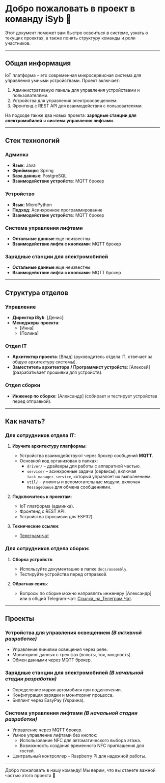 # Добро пожаловать в проект в команду iSyb 🚀  

Этот документ поможет вам быстро освоиться в системе, узнать о текущих проектах, а также понять структуру команды и роли участников.

---

## Общая информация  

IoT платформа – это современная микросервисная система для управления умными устройствами. Проект включает:  
1. Административную панель для управления устройствами и пользователями.  
2. Устройства для управления электроосвещением.  
3. Фронтенд с REST API для взаимодействия с пользователями.  

На подходе также два новых проекта: **зарядные станции для электромобилей** и **система управления лифтами**.  

---

## Стек технологий  

### **Админка**  
- **Язык**: Java  
- **Фреймворк**: Spring  
- **База данных**: PostgreSQL  
- **Взаимодействие устройств**: MQTT брокер  

### **Устройство**  
- **Язык**: MicroPython  
- **Подход**: Асинхронное программирование  
- **Взаимодействие устройств**: MQTT брокер

### Cистема управления лифтами
- **Остальные данные**:еще неизвестны
- **Взаимодействие лифта с кнопками**: MQTT брокер

### Зарядные станции для электромобилей
- **Остальные данные**:еще неизвестны
- **Взаимодействие лифта с кнопками**: MQTT брокер
  
---

## Структура отделов  

### **Управление**
- **Директор iSyb**: [Денис]  
- **Менеджеры проекта**:  
  - [Инна]  
  - [Полина]
    
### **Отдел IT**  
- **Архитектор проекта**: [Влад] (руководитель отдела IT, отвечает за общую архитектуру системы).  
- **Заместитель архитектора / Программист устройств**: [Алексей] (разрабатывает прошивки для устройств).  

### **Отдел сборки**  
- **Инженер по сборке**: [Александр] (собирает и тестирует устройства перед отправкой).  

---

## Как начать?  

### Для сотрудников отдела IT:  
1. **Изучите архитектуру платформы**:  
   - Устройства взаимодействуют через брокер сообщений **MQTT**.  
   - Основной код организован в папках:  
     - `driver/` – драйверы для работы с аппаратной частью.  
     - `service/` – асинхронные задачи (сервисы), включая `task_manager_service`, который управляет их выполнением.  
     - `util/` – утилиты и вспомогательные модули, включая `MessageQueue` для обмена сообщениями.  

2. **Подключитесь к проектам**:  
   - IoT платформа (админка).  
   - Фронтенд с REST API.  
   - Устройства (прошивки для ESP32).  

3. **Технические ссылки**:  
   - [Телеграм-чат](https://t.me/Имя_Чата_Для_IT)  

### Для сотрудников отдела сборки:  
1. **Сборка устройств**:  
   - Используйте документацию в папке `docs/assembly`.  
   - Тестируйте устройства перед отправкой.  

2. **Обратная связь**:  
   - Вопросы по сборке можно направлять инженеру [Александр] или в общий Telegram-чат: [Ссылка_на_Телеграм Чат](https://t.me/+oQKnA8YwkgkyMWVi).
     
---

## Проекты  

### **Устройства для управления освещением**  *(В активной разработке)* 
- Управление линиями освещения через реле.  
- Мониторинг данных с трех фаз (вольты, ток, мощность).  
- Обмен данными через MQTT брокер.  

### **Зарядные станции для электромобилей** *(В начальной стадии разработки)*  
- Определение марки автомобиля при подключении.  
- Конфигурация зарядки и мониторинг процесса.  
- Биллинг через EasyPay (Украина).  

### **Система управления лифтами** *(В начальной стадии разработки)*  
- Управление через MQTT брокер.  
- Умное управление лифтами без кнопок:  
  - Использование NFC для автоматического выбора этажа.  
  - Возможность создания временного NFC приглашения для гостей.  
- Центральный контроллер – Raspberry Pi для надежной работы.  

---

Добро пожаловать в нашу команду! Мы верим, что вы станете важной частью этого проекта 🚀  
